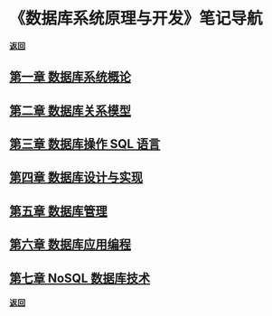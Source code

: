 # 《数据库系统原理与开发》笔记导航

#### [返回](../index.md)

## [第一章 数据库系统概论](./ch1.md)

## [第二章 数据库关系模型](./ch2.md)

## [第三章 数据库操作 SQL 语言](./ch3.md)

## [第四章 数据库设计与实现](./ch4.md)

## [第五章 数据库管理](./ch5.md)

## [第六章 数据库应用编程](./ch6.md)

## [第七章 NoSQL 数据库技术](./ch7.md)

#### [返回](../index.md)

